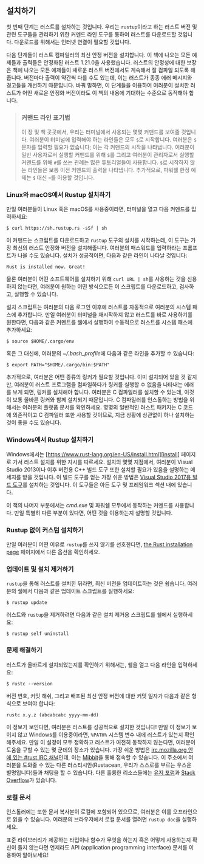 ## 설치하기

첫 번째 단계는 러스트를 설차하는 것입니다. 우리는 `rustup`이라고 하는 러스트
버전 및 관련 도구들을 관리하기 위한 커멘드 라인 도구를 통하여 러스트를 다운로드할
것입니다. 다운로드를 위해서는 인터넷 연결이 필요할 것입니다.

다음 단계들이 러스트 컴파일러의 최신 안정 버전을 설치합니다. 이 책에 나오는
모든 예제들과 출력들은 안정화된 러스트 1.21.0을 사용했습니다. 러스트의
안정성에 대한 보장은 책에 나오는 모든 예제들이 새로운 러스트 버전에서도
계속해서 잘 컴파일 되도록 해줍니다. 버전마다 출력이 약간씩 다를 수도 있는데,
이는 러스트가 종종 에러 메시지와 경고들을 개선하기 때문입니다. 바꿔 말하면,
이 단계들을 이용하여 여러분이 설치한 러스트가 어떤 새로운 안정화 버전이라도
이 책의 내용에 기대하는 수준으로 동작해야 합니다.

> ### 커맨드 라인 표기법
>
> 이 장 및 책 곳곳에서, 우리는 터미널에서 사용되는 몇몇 커맨드를 보여줄
> 것입니다. 여러분이 터미널에 입력해야 하는 라인들은 모두 `$`로 시작합니다.
> 여러분은 `$` 문자를 입력할 필요가 없습니다; 이는 각 커맨드의 시작을
> 나타냅니다. 여러분이 일반 사용자로서 실행할 커맨드를 위해 `$`를 그리고
> 여러분이 관리자로서 실행할 커맨드를 위해 `#`를 쓰는 관례는 많은 튜토리얼들이
> 사용합니다. `$`로 시작하지 않는 라인들은 보통 이전 커맨드의 출력을 나타냅니다.
> 추가적으로, 파워쉘 한정 예제는 `$` 대신 `>`를 이용할 것입니다.

### Linux와 macOS에서 Rustup 설치하기

만일 여러분들이 Linux 혹은 macOS를 사용중이라면, 터미널을 열고 다음 커멘드를 입력하세요:

```text
$ curl https://sh.rustup.rs -sSf | sh
```

이 커맨드는 스크립트를 다운로드하고 `rustup` 도구의 설치를 시작하는데, 이 도구는
가장 최신의 러스트 안정화 버전을 설치해줍니다. 여러분의 패스워드를 입력하라는 프롬프트가
나올 수도 있습니다. 설치가 성공적이면, 다음과 같은 라인이 나타날 것입니다:

```text
Rust is installed now. Great!
```

물론 여러분이 어떤 소프트웨어를 설치하기 위해 `curl URL | sh`를 사용하는 것을 신용하지 않는다면,
여러분이 원하는 어떤 방식으로든 이 스크립트를 다운로드하고, 검사하고, 실행할 수 있습니다.

설치 스크립트는 여러분의 다음 로그인 이후에 러스트를 자동적으로 여러분의 시스템
패스에 추가합니다. 만일 여러분이 터미널을 재시작하지 않고 러스트를 바로 사용하기를
원한다면, 다음과 같은 커멘트를 쉘에서 실행하여 수동적으로 러스트를 시스템 패스에
추가하세요:

```text
$ source $HOME/.cargo/env
```

혹은 그 대신에, 여러분의 *~/.bash_profile*에 다음과 같은 라인을 추가할 수 있습니다:

```text
$ export PATH="$HOME/.cargo/bin:$PATH"
```

추가적으로, 여러분은 어떤 종류의 링커가 필요할 것입니다. 이미 설치되어 있을 것
같지만, 여러분이 러스트 프로그램을 컴파일하다가 링커를 실행할 수 없음을 나타내는
에러를 보게 되면, 링커를 설치해야 합니다. 여러분은 C 컴파일러를 설치할 수 있는데,
이것이 보통 올바른 링커와 함께 설치되기 때문입니다. C 컴파일러를 인스톨하는 방법을
위해서는 여러분의 플랫폼 문서를 확인하세요. 몇몇의 일반적인 러스트 패키지는 C 코드에
의존적이고 C 컴파일러 또한 사용할 것이므로, 지금 상황에 상관없이 하나 설치하는것이
좋을 수도 있습니다.

### Windows에서 Rustup 설치하기

Windows에서는 [https://www.rust-lang.org/en-US/install.html][install]
페이지로 가서 러스트 설치를 위한 지시를 따르세요. 설치의 몇몇 지점에서, 여러분이
Visual Studio 2013이나 이후 버전용 C++ 빌드 도구 또한 설치할 필요가 있음을
설명하는 메세지를 받을 것입니다. 이 빌드 도구를 얻는 가장 쉬운 방법은
[Visual Studio 2017용 빌드 도구][visualstudio]를 설치하는 것입니다.
이 도구들은 아든 도구 및 프레임워크 섹션 내에 있습니다.

[install]: https://www.rust-lang.org/en-US/install.html
[visualstudio]: https://www.visualstudio.com/downloads/

이 책의 나머지 부분에서는 *cmd.exe* 및 파워쉘 모두에서 동작하는 커멘드를 사용합니다.
만일 특별히 다른 부분이 있다면, 어떤 것을 이용하는지 설명할 것입니다.

### Rustup 없이 커스텀 설치하기

만일 여러분이 어떤 이유로 `rustup`를 쓰지 않기를 선호한다면, [the Rust installation
page](https://www.rust-lang.org/install.html) 페이지에서 다른 옵션을 확인하세요.

### 업데이트 및 설치 제거하기

`rustup`을 통해 러스트를 설치한 뒤라면, 최신 버전을 업데이트하는 것은 쉽습니다.
여러분의 쉘에서 다음과 같은 업데이트 스크립트를 실행하세요:

```text
$ rustup update
```

러스트와 `rustup`을 제거하려면 다음과 같은 설치 제거용 스크립트를 쉘에서
실행하세요:

```text
$ rustup self uninstall
```

### 문제 해결하기

러스트가 올바르게 설치되었는지를 확인하기 위해서는, 쉘을 열고 다음 라인을
입력하세요:

```text
$ rustc --version
```

버전 번호, 커밋 해쉬, 그리고 배포된 최신 안정 버전에 대한 커밋 일자가 다음과
같은 형식으로 보여야 합니다:

```text
rustc x.y.z (abcabcabc yyyy-mm-dd)
```

이 정보가 보인다면, 여러분은 러스트를 성공적으로 설치한 것입니다! 만일 이 정보가
보이지 않고 Windows를 이용중이라면, `%PATH%` 시스템 변수 내에 러스트가 있는지
확인해주세요. 만일 이 설정이 모두 정확하고 러스트가 여전히 동작하지 않는다면, 여러분이
도움을 구할 수 있는 몇 군데의 장소가 있습니다. 가장 쉬운 방법은 [irc.mozilla.org
안에 있는 #rust IRC 채널][irc]<!-- ignore -->인데, 이는 [Mibbit][mibbit]을
통해 접속할 수 있습니다. 이 주소에서 여러분을 도와줄 수 있는 다른 러스티시안(Rustacean,
우리가 스스로를 부르는 우스운 별명입니다)들과 채팅을 할 수 있습니다. 다른 훌륭한 리소스들에는
[유저 포럼][users]과 [Stack Overflow][stackoverflow]가 있습니다.

[irc]: irc://irc.mozilla.org/#rust
[mibbit]: http://chat.mibbit.com/?server=irc.mozilla.org&channel=%23rust
[users]: https://users.rust-lang.org/
[stackoverflow]: http://stackoverflow.com/questions/tagged/rust

### 로컬 문서

인스톨러에는 또한 문서 복사본이 로컬에 포함되어 있으므로, 여러분은 이를 오프라인으로
읽을 수 있습니다. 여러분의 브라우저에서 로컬 문서를 열려면 `rustup doc`을
실행하세요.

표준 라이브러리가 제공하는 타입이나 함수가 무엇을 하는지 혹은 어떻게 사용하는지 확신이
들지 않는다면 언제라도 API (application programming interface) 문서를
이용하여 알아보세요!
